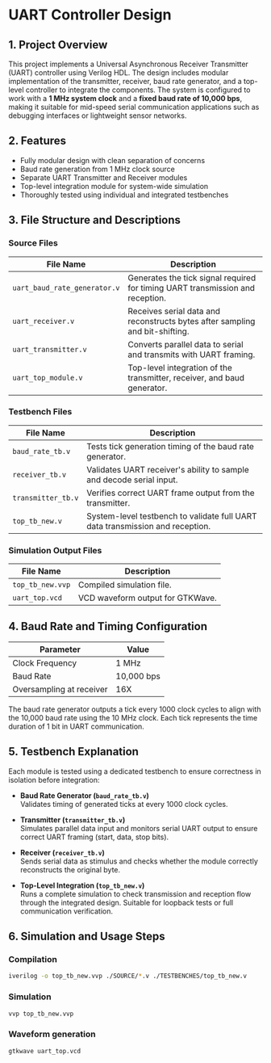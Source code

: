 # UART Controller Design

## 1. Project Overview

This project implements a Universal Asynchronous Receiver Transmitter (UART) controller using Verilog HDL. The design includes modular implementation of the transmitter, receiver, baud rate generator, and a top-level controller to integrate the components. The system is configured to work with a **1 MHz system clock** and a **fixed baud rate of 10,000 bps**, making it suitable for mid-speed serial communication applications such as debugging interfaces or lightweight sensor networks.

## 2. Features

- Fully modular design with clean separation of concerns  
- Baud rate generation from 1 MHz clock source  
- Separate UART Transmitter and Receiver modules  
- Top-level integration module for system-wide simulation  
- Thoroughly tested using individual and integrated testbenches

## 3. File Structure and Descriptions

### Source Files

| File Name                  | Description |
|---------------------------|-------------|
| `uart_baud_rate_generator.v` | Generates the tick signal required for timing UART transmission and reception. |
| `uart_receiver.v`            | Receives serial data and reconstructs bytes after sampling and bit-shifting. |
| `uart_transmitter.v`         | Converts parallel data to serial and transmits with UART framing. |
| `uart_top_module.v`          | Top-level integration of the transmitter, receiver, and baud generator. |

### Testbench Files

| File Name            | Description |
|----------------------|-------------|
| `baud_rate_tb.v`     | Tests tick generation timing of the baud rate generator. |
| `receiver_tb.v`      | Validates UART receiver's ability to sample and decode serial input. |
| `transmitter_tb.v`   | Verifies correct UART frame output from the transmitter. |
| `top_tb_new.v`       | System-level testbench to validate full UART data transmission and reception. |

### Simulation Output Files

| File Name           | Description |
|---------------------|-------------|
| `top_tb_new.vvp`    | Compiled simulation file. |
| `uart_top.vcd`      | VCD waveform output for GTKWave. |

## 4. Baud Rate and Timing Configuration

| Parameter         | Value         |
|------------------|---------------|
| Clock Frequency  | 1 MHz        |
| Baud Rate        | 10,000 bps    |
| Oversampling at receiver  | 16X   |

The baud rate generator outputs a tick every 1000 clock cycles to align with the 10,000 baud rate using the 10 MHz clock. Each tick represents the time duration of 1 bit in UART communication.

## 5. Testbench Explanation

Each module is tested using a dedicated testbench to ensure correctness in isolation before integration:

- **Baud Rate Generator (`baud_rate_tb.v`)**  
  Validates timing of generated ticks at every 1000 clock cycles.

- **Transmitter (`transmitter_tb.v`)**  
  Simulates parallel data input and monitors serial UART output to ensure correct UART framing (start, data, stop bits).

- **Receiver (`receiver_tb.v`)**  
  Sends serial data as stimulus and checks whether the module correctly reconstructs the original byte.

- **Top-Level Integration (`top_tb_new.v`)**  
  Runs a complete simulation to check transmission and reception flow through the integrated design. Suitable for loopback tests or full communication verification.

## 6. Simulation and Usage Steps

### Compilation

```bash
iverilog -o top_tb_new.vvp ./SOURCE/*.v ./TESTBENCHES/top_tb_new.v
```
### Simulation
```bash
vvp top_tb_new.vvp
```
### Waveform generation
```bash
gtkwave uart_top.vcd
```
